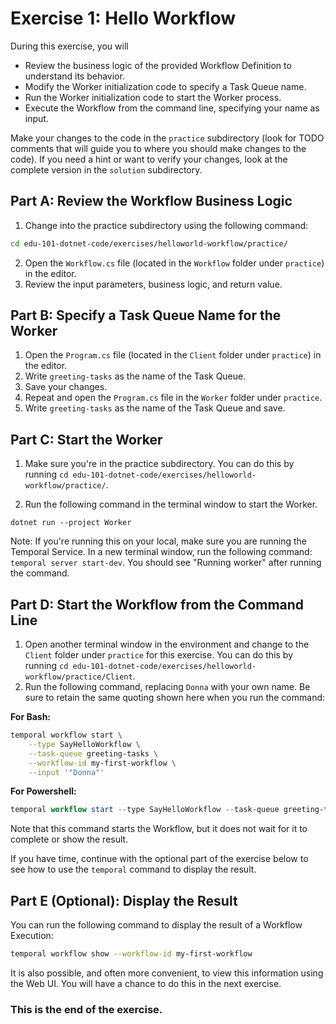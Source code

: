 # Exercise 1: Hello Workflow

During this exercise, you will
* Review the business logic of the provided Workflow Definition to understand its behavior.
* Modify the Worker initialization code to specify a Task Queue name.
* Run the Worker initialization code to start the Worker process.
* Execute the Workflow from the command line, specifying your name as input.

Make your changes to the code in the `practice` subdirectory (look for TODO 
comments that will guide you to where you should make changes to the code). 
If you need a hint or want to verify your changes, look at the complete version 
in the `solution` subdirectory.

## Part A: Review the Workflow Business Logic

1. Change into the practice subdirectory using the following command:

```bash
cd edu-101-dotnet-code/exercises/helloworld-workflow/practice/
```
2. Open the `Workflow.cs` file (located in the `Workflow` folder under `practice`) 
   in the editor.
3. Review the input parameters, business logic, and return value. 

## Part B: Specify a Task Queue Name for the Worker

1. Open the `Program.cs` file (located in the `Client` folder under `practice`) 
   in the editor. 
2. Write `greeting-tasks` as the name of the Task Queue.
3. Save your changes.
4. Repeat and open the `Program.cs` file in the `Worker` folder under `practice`.
5. Write `greeting-tasks` as the name of the Task Queue and save.


## Part C: Start the Worker

1. Make sure you're in the practice subdirectory. You can do this by 
running `cd edu-101-dotnet-code/exercises/helloworld-workflow/practice/`. 

2. Run the following command in the terminal window to start the Worker. 

```
dotnet run --project Worker
```

Note: If you're running this on your local, make sure you are running 
the Temporal Service. In a new terminal window, run the following command: 
`temporal server start-dev`. You should see "Running worker" after running 
the command. 

## Part D: Start the Workflow from the Command Line

1. Open another terminal window in the environment and change to the 
   `Client` folder under `practice` for this exercise. You can do this by 
running `cd edu-101-dotnet-code/exercises/helloworld-workflow/practice/Client`. 
2. Run the following command, replacing `Donna` with your own name. 
   Be sure to retain the same quoting shown here when you run the command:

**For Bash:**
```bash
temporal workflow start \
    --type SayHelloWorkflow \
    --task-queue greeting-tasks \
    --workflow-id my-first-workflow \
    --input '"Donna"'
```

**For Powershell:**
```powershell
temporal workflow start --type SayHelloWorkflow --task-queue greeting-tasks --workflow-id my-first-workflow --input '"Donna"'
```

Note that this command starts the Workflow, but it does not wait for 
it to complete or show the result. 

If you have time, continue with the optional part of the exercise 
below to see how to use the `temporal` command to display the result.

## Part E (Optional): Display the Result
You can run the following command to display the result of a Workflow Execution: 

```bash
temporal workflow show --workflow-id my-first-workflow
```

It is also possible, and often more convenient, to view this information using 
the Web UI. You will have a chance to do this in the next exercise.


### This is the end of the exercise.


